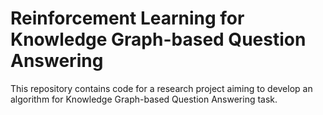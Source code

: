 # Reinforcement Learning for Knowledge Graph-based Question Answering

This repository contains code for a research project aiming to develop an algorithm for Knowledge Graph-based Question Answering task.
